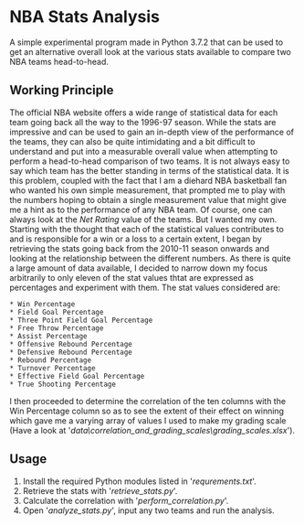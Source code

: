 # NBA Stats Analysis

A simple experimental program made in Python 3.7.2 that can be used to get an alternative overall look at the various stats available to compare two NBA teams head-to-head.

## Working Principle

The official NBA website offers a wide range of statistical data for each team going back all the way to the 1996-97 season. While the stats are impressive and can be used to gain an in-depth view of the performance of the teams, they can also be quite intimidating and a bit difficult to understand and put into a measurable overall value when attempting to perform a head-to-head comparison of two teams. It is not always easy to say which team has the better standing in terms of the statistical data.
It is this problem, coupled with the fact that I am a diehard NBA basketball fan who wanted his own simple measurement, that prompted me to play with the numbers hoping to obtain a single measurement value that might give me a hint as to the performance of any NBA team. Of course, one can always look at the *Net Rating* value of the teams. But I wanted my own.  
Starting with the thought that each of the statistical values contributes to and is responsible for a win or a loss to a certain extent,  I began by retrieving the stats going back from the 2010-11 season onwards  and looking at the relationship between the different numbers.  As there is quite a large amount of data available, I decided to narrow down my focus arbitrarily to only eleven of the stat values thtat are expressed as percentages and experiment with them.
The stat values considered are:

    * Win Percentage
    * Field Goal Percentage
    * Three Point Field Goal Percentage
    * Free Throw Percentage
    * Assist Percentage
    * Offensive Rebound Percentage
    * Defensive Rebound Percentage
    * Rebound Percentage
    * Turnover Percentage
    * Effective Field Goal Percentage
    * True Shooting Percentage

I then proceeded to determine the correlation of the ten columns with the Win Percentage column so as to see the extent of their effect on winning which gave me a varying array of values I used to make my grading scale (Have a look at '*data\correlation_and_grading_scales\grading_scales.xlsx*').

## Usage

1. Install the required Python modules listed in '*requrements.txt*'.
2. Retrieve the stats with '*retrieve_stats.py*'.
3. Calculate the correlation with '*perform_correlation.py*'.
4. Open '*analyze_stats.py*', input any two teams and run the analysis.
